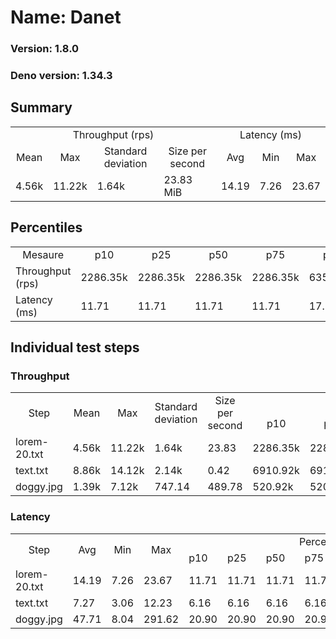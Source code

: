 # Name: Danet 
  
  ### Version: 1.8.0
  ### Deno version: 1.34.3

## Summary
<table>
<tr>
    <td align="center" colspan="4">Throughput (rps)</td>
    <td align="center" colspan="3">Latency (ms)</td>
</tr>
<tr>
    <td align="center">Mean</td>
    <td align="center">Max</td>
    <td align="center">Standard deviation</td>
    <td align="center">Size per second</td>
    <td align="center">Avg</td>
    <td align="center">Min</td>
    <td align="center">Max</td>
</tr>
<tr>
    <td>4.56k</td>
    <td>11.22k</td>
    <td>1.64k</td>
    <td>23.83 MiB</td>
    <td>14.19</td>
    <td>7.26</td>
    <td>23.67</td>
</tr>
</table>

## Percentiles

<table>
<tr>
  <td align="center">Mesaure</td>
  <td align="center">p10</td>
  <td align="center">p25</td>
  <td align="center">p50</td>
  <td align="center">p75</td>
  <td align="center">p90</td>
  <td align="center">p95</td>
  <td align="center">p99</td>
</tr>
<tr>
  <td>Throughput (rps)</td>
  <td>2286.35k</td>
  <td>2286.35k</td>
  <td>2286.35k</td>
  <td>2286.35k</td>
  <td>6356.17k</td>
  <td>6721.93k</td>
  <td>10451.60k</td>
</tr>
<tr>
  <td>Latency (ms)</td>
  <td>11.71</td>
  <td>11.71</td>
  <td>11.71</td>
  <td>11.71</td>
  <td>17.12</td>
  <td>17.58</td>
  <td>18.51</td>
</tr>
</table>

## Individual test steps

### Throughput

<table>
<tr>
  <td align="center" rowspan="2">Step</td>
  <td align="center" rowspan="2">Mean</td>
  <td align="center" rowspan="2">Max</td>
  <td align="center" rowspan="2">Standard deviation</td>
  <td align="center" rowspan="2">Size per second</td>
  <td align="center" colspan="7">Percentiles</td>
</tr>
<tr>
  <!-- still Step -->
  <!-- still Mean -->
  <!-- still Max -->
  <!-- still Standard deviation -->
  <!-- still Size per second -->
  <td align="center">p10</td>
  <td align="center">p25</td>
  <td align="center">p50</td>
  <td align="center">p75</td>
  <td align="center">p90</td>
  <td align="center">p95</td>
  <td align="center">p99</td>
</tr>
<tr>
  <td>lorem-20.txt</td>
  <td>4.56k</td>
  <td>11.22k</td>
  <td>1.64k</td>
  <td>23.83</td>
  <td>2286.35k</td>
  <td>2286.35k</td>
  <td>2286.35k</td>
  <td>2286.35k</td>
  <td>6356.17k</td>
  <td>6721.93k</td>
  <td>10451.60k</td>
</tr><tr>
  <td>text.txt</td>
  <td>8.86k</td>
  <td>14.12k</td>
  <td>2.14k</td>
  <td>0.42</td>
  <td>6910.92k</td>
  <td>6910.92k</td>
  <td>6910.92k</td>
  <td>6910.92k</td>
  <td>10275.08k</td>
  <td>11403.32k</td>
  <td>12845.01k</td>
</tr><tr>
  <td>doggy.jpg</td>
  <td>1.39k</td>
  <td>7.12k</td>
  <td>747.14</td>
  <td>489.78</td>
  <td>520.92k</td>
  <td>520.92k</td>
  <td>520.92k</td>
  <td>520.92k</td>
  <td>2257.10k</td>
  <td>2569.06k</td>
  <td>3736.26k</td>
</tr></table>

### Latency

<table>
<tr>
  <td align="center" rowspan="2">Step</td>
  <td align="center" rowspan="2">Avg</td>
  <td align="center" rowspan="2">Min</td>
  <td align="center" rowspan="2">Max</td>
  <td align="center" colspan="7">Percentiles</td>
</tr>
<tr>
  <!-- still Avg -->
  <!-- still Min -->
  <!-- still Max -->
  <td>p10</td>
  <td>p25</td>
  <td>p50</td>
  <td>p75</td>
  <td>p90</td>
  <td>p95</td>
  <td>p99</td>
</tr>
<tr>
  <td>lorem-20.txt</td>
  <td>14.19</td>
  <td>7.26</td>
  <td>23.67</td>
  <td>11.71</td>
  <td>11.71</td>
  <td>11.71</td>
  <td>11.71</td>
  <td>17.12</td>
  <td>17.58</td>
  <td>18.51</td>
</tr><tr>
  <td>text.txt</td>
  <td>7.27</td>
  <td>3.06</td>
  <td>12.23</td>
  <td>6.16</td>
  <td>6.16</td>
  <td>6.16</td>
  <td>6.16</td>
  <td>8.56</td>
  <td>9.23</td>
  <td>11.44</td>
</tr><tr>
  <td>doggy.jpg</td>
  <td>47.71</td>
  <td>8.04</td>
  <td>291.62</td>
  <td>20.90</td>
  <td>20.90</td>
  <td>20.90</td>
  <td>20.90</td>
  <td>98.65</td>
  <td>130.36</td>
  <td>182.73</td>
</tr></table>